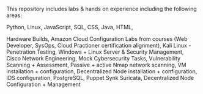 This repository includes labs & hands on experience including the following areas:

Python,
Linux,
JavaScript,
SQL,
CSS,
Java,
HTML,

Hardware Builds,
Amazon Cloud Configuration Labs from courses (Web Developer, SysOps, Cloud Practioner certification alignment),
Kali Linux - Penetration Testing,
Windows + Linux Server & Security Management,
Cisco Network Engineering,
Mock Cybersecurity Tasks,
Vulnerability Scanning + Assessment,
Passive + active Nmap network scanning,
VM installation + configuration,
Decentralized Node installation + configuration,
IDS configuration,
PostgreSQL,
Puppet
Synk
Suricata,
Decentralized Node Configuration + Management
